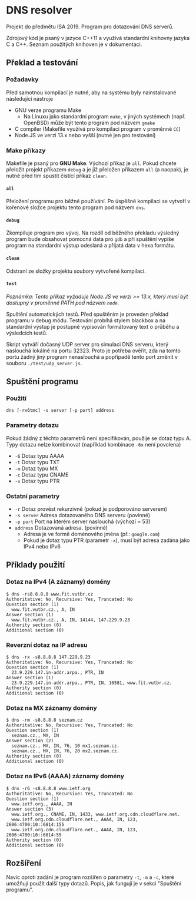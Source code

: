 # DNS resolver
Projekt do předmětu ISA 2019. Program pro dotazování DNS serverů. 

Zdrojový kód je psaný v jazyce C++11 a využívá standardní knihovny jazyka C a C++. Seznam použitých knihoven je v dokumentaci.

## Překlad a testování
### Požadavky
Před samotnou kompilací je nutné, aby na systému byly nainstalované následující nástroje
 * GNU verze programu Make
	 * Na Linuxu jako standardní program `make`, v jiných systémech (např. OpenBSD) může být tento program pod názvem `gmake`
 * C compiler (Makefile využívá pro kompilaci program v proměnné `CC`)
 * Node.JS ve verzi 13.x nebo vyšší (nutné jen pro testování)

### Make příkazy
Makefile je psaný pro **GNU Make**. Výchozí příkaz je `all`.
Pokud chcete přeložit projekt příkazem `debug` a je již přeložen příkazem `all` (a naopak), je nutné před tím spustit čistící příkaz `clean`.

#### `all`
Přeložení programu pro běžné používání. Po úspěšné kompilaci se vytvoří v kořenové složce projektu tento program pod názvem `dns`.

#### `debug`
Zkompiluje program pro vývoj. Na rozdíl od běžného překladu výsledný program bude obsahovat pomocná data pro `gdb` a při spuštění vypíše program na standardní výstup odeslaná a přijatá data v hexa formátu.

#### `clean`
Odstraní ze složky projektu soubory vytvořené kompilací.

#### `test`
*Poznámka: Tento příkaz vyžaduje Node.JS ve verzi >= 13.x, který musí být dostupný v proměnné PATH pod názvem `node`.*

Spuštění automatických testů. Před spuštěním je proveden překlad programu v debug módu. Testování probíhá stylem blackbox a na standardní výstup je postupně vypisován formátovaný text o průběhu a výsledcích testů. 

Skript vytváří dočasný UDP server pro simulaci DNS serveru, který naslouchá lokálně na portu 32323. Proto je potřeba ověřit, zda na tomto portu žádný jiný program nenaslouchá a popřípadě tento port změnit v souboru `./test/udp_server.js`.

## Spuštění programu
### Použití
`dns [-rx6tmc] -s server [-p port] address`
### Parametry dotazu
Pokud žádný z těchto parametrů není specifikován, použije se dotaz typu A. Typy dotazu nelze kombinovat (například kombinace `-6x` není povolena)
 * `-6` Dotaz typu AAAA
 * `-t` Dotaz typu TXT
 * `-m` Dotaz typu MX
 * `-c` Dotaz typu CNAME
 * `-x` Dotaz typu PTR
### Ostatní parametry
 * `-r` Dotaz provést rekurzivně (pokud je podporováno serverem)
 * `-s server` Adresa dotazovaného DNS serveru (povinné)
 * `-p port` Port na kterém server naslouchá (výchozí = 53)
 * `address` Dotazovaná adresa. (povinné)
	 * Adresa je ve formě doménového jména (př.: `google.com`)
	 * Pokud je dotaz typu PTR (parametr `-x`), musí být adresa zadána jako IPv4 nebo IPv6

## Příklady použití
### Dotaz na IPv4 (A záznamy) domény
```
$ dns -rs8.8.8.8 www.fit.vutbr.cz
Authoritative: No, Recursive: Yes, Truncated: No
Question section (1)
  www.fit.vutbr.cz., A, IN
Answer section (1)
  www.fit.vutbr.cz., A, IN, 14144, 147.229.9.23
Authority section (0)
Additional section (0)
```

### Reverzní dotaz na IP adresu
```
$ dns -rx -s8.8.8.8 147.229.9.23
Authoritative: No, Recursive: Yes, Truncated: No
Question section (1)
  23.9.229.147.in-addr.arpa., PTR, IN
Answer section (1)
  23.9.229.147.in-addr.arpa., PTR, IN, 10581, www.fit.vutbr.cz.
Authority section (0)
Additional section (0)
```

### Dotaz na MX záznamy domény
```
$ dns -rm -s8.8.8.8 seznam.cz
Authoritative: No, Recursive: Yes, Truncated: No
Question section (1)
  seznam.cz., MX, IN
Answer section (2)
  seznam.cz., MX, IN, 76, 10 mx1.seznam.cz.
  seznam.cz., MX, IN, 76, 20 mx2.seznam.cz.
Authority section (0)
Additional section (0)
```
### Dotaz na IPv6 (AAAA) záznamy domény
```
$ dns -r6 -s8.8.8.8 www.ietf.org
Authoritative: No, Recursive: Yes, Truncated: No
Question section (1)
  www.ietf.org., AAAA, IN
Answer section (3)
  www.ietf.org., CNAME, IN, 1433, www.ietf.org.cdn.cloudflare.net.
  www.ietf.org.cdn.cloudflare.net., AAAA, IN, 123, 2606:4700:10::6814:155
  www.ietf.org.cdn.cloudflare.net., AAAA, IN, 123, 2606:4700:10::6814:55
Authority section (0)
Additional section (0)
```

## Rozšíření
Navíc oproti zadání je program rozšířen o parametry `-t`, `-m` a `-c`, které umožňují použít další typy dotazů. Popis, jak fungují je v sekci "Spuštění programu".
